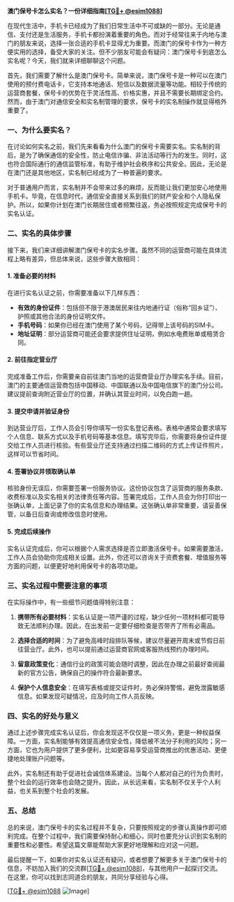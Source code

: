 **澳门保号卡怎么实名？一份详细指南[[TG💪+ @esim1088](https://t.me/s/esim1088)]**

在现代生活中，手机卡已经成为了我们日常生活中不可或缺的一部分。无论是通信、支付还是生活服务，手机卡都扮演着重要的角色。而对于经常往来于内地与澳门的朋友来说，选择一张合适的手机卡显得尤为重要。而澳门的保号卡作为一种方便实用的选择，备受大家的关注。但不少朋友可能会有疑问：澳门保号卡到底怎么实名呢？今天，我们就来详细聊聊这个问题。

首先，我们需要了解什么是澳门保号卡。简单来说，澳门保号卡是一种可以在澳门使用的预付费电话卡，它支持本地通话、短信以及数据流量等功能。相较于传统的运营商套餐，保号卡的优势在于灵活性高、价格实惠，并且不需要长期绑定合约。然而，由于澳门对通信安全和实名制管理的要求，保号卡的实名制操作就显得格外重要了。

### 一、为什么要实名？

在讨论如何实名之前，我们先来看看为什么澳门的保号卡需要实名。实名制的背后，是为了确保通信的安全性，防止电信诈骗、非法活动等行为的发生。同时，这也符合国际通行的通信监管标准，有助于维护社会秩序和公共安全。因此，无论是在澳门还是其他地区，实名制已经成为了一种普遍的要求。

对于普通用户而言，实名制并不会带来过多的麻烦，反而能让我们更加安心地使用手机卡。毕竟，在信息时代，通信安全直接关系到我们的财产安全和个人隐私保护。所以，如果你计划在澳门长期居住或者频繁往返，务必按照规定完成保号卡的实名认证。

### 二、实名的具体步骤

接下来，我们来详细讲解澳门保号卡的实名步骤。虽然不同的运营商可能在具体流程上略有差异，但总体来说，这些步骤大致相同：

#### 1. 准备必要的材料

在进行实名认证之前，你需要准备以下几样东西：
- **有效的身份证件**：包括但不限于港澳居民来往内地通行证（俗称“回乡证”）、护照或其他合法的身份证明文件。
- **手机号码**：如果你已经在澳门使用了某个号码，记得带上该号码的SIM卡。
- **地址证明**：部分运营商可能还会要求提供住址证明，例如水电费账单或租赁合同。

#### 2. 前往指定营业厅

完成准备工作后，你需要亲自前往澳门当地的运营商营业厅办理实名手续。目前，澳门的主要通信运营商包括中国移动、中国联通以及中国电信旗下的澳门分公司。建议提前查询附近营业厅的位置，并确认其营业时间，以免白跑一趟。

#### 3. 提交申请并验证身份

到达营业厅后，工作人员会引导你填写一份实名登记表格。表格中通常会要求填写个人信息、联系方式以及手机号码等基本信息。填写完毕后，你需要将身份证件提交给工作人员进行核验。有些营业厅还支持通过扫描二维码的方式上传证件照片，这样可以节省时间。

#### 4. 签署协议并领取确认单

核验身份无误后，你需要签署一份服务协议。这份协议包含了运营商的服务条款、收费标准以及实名相关的法律责任等内容。签署完成后，工作人员会为你打印出一张确认单，上面记录了你的实名信息和办理结果。这张确认单非常重要，请妥善保管，以备日后查询或修改信息时使用。

#### 5. 完成后续操作

实名认证完成后，你可以根据个人需求选择是否立即激活保号卡。如果需要激活，工作人员会协助你完成相关设置。此外，你还可以咨询关于资费套餐、增值服务等方面的问题，以便更好地利用保号卡的各项功能。

### 三、实名过程中需要注意的事项

在实际操作中，有一些细节问题值得特别注意：

1. **携带所有必要材料**：实名认证是一项严谨的过程，缺少任何一项材料都可能导致无法顺利办理。因此，在出发前一定要仔细检查是否带齐了所有必需品。

2. **选择合适的时间**：为了避免高峰时段排队等候，建议尽量避开周末或节假日前往营业厅。此外，也可以提前通过运营商官网或客服热线预约办理时间。

3. **留意政策变化**：通信行业的政策可能会随时调整，因此在办理之前最好查阅最新的官方公告，确保自己的操作符合最新要求。

4. **保护个人信息安全**：在填写表格或提交证件时，务必保持警惕，避免泄露敏感信息。如果发现可疑情况，应及时向工作人员反映。

### 四、实名的好处与意义

通过上述步骤完成实名认证后，你会发现这不仅仅是一项义务，更是一种权益保障。一方面，实名制能够有效提高通信安全性，降低被不法分子利用的风险；另一方面，它也为用户提供了更多便利，比如更容易享受运营商推出的优惠活动、更便捷地处理账户问题等。

此外，实名制还有助于促进社会诚信体系建设。当每个人都对自己的行为负责时，整个社会的运行效率也会随之提升。因此，从长远来看，实名制不仅关乎个人利益，也关系到整个社会的发展。

### 五、总结

总的来说，澳门保号卡的实名过程并不复杂，只要按照规定的步骤认真操作即可顺利完成。在整个过程中，我们需要保持耐心和细心，同时也要充分认识到实名制的重要性和必要性。希望这篇文章能帮助大家更好地理解和应对这一问题。

最后提醒一下，如果你对实名认证还有疑问，或者想要了解更多关于澳门保号卡的信息，不妨加入我们的交流群[[TG💪+ @esim1088](https://t.me/s/esim1088)]，与其他用户一起探讨交流。在这里，你可以找到志同道合的朋友，共同分享经验与心得。

[[TG💪+ @esim1088](https://t.me/s/esim1088) ![Image](https://i.postimg.cc/4NQfJmqS/Snipaste-2025-05-13-00-14-12.png)]